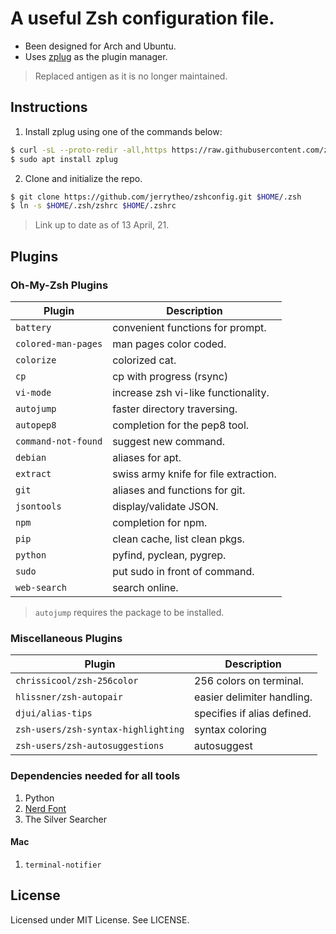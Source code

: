 # A useful Zsh configuration file.

- Been designed for Arch and Ubuntu.
- Uses [zplug](https://github.com/zplug/zplug) as the plugin manager.

> Replaced antigen as it is no longer maintained.

## Instructions
1. Install zplug using one of the commands below:
```zsh
$ curl -sL --proto-redir -all,https https://raw.githubusercontent.com/zplug/installer/master/installer.zsh | zsh
$ sudo apt install zplug
```
2. Clone and initialize the repo.
```zsh
$ git clone https://github.com/jerrytheo/zshconfig.git $HOME/.zsh
$ ln -s $HOME/.zsh/zshrc $HOME/.zshrc
```

> Link up to date as of 13 April, 21.

## Plugins

### Oh-My-Zsh Plugins

| Plugin                              | Description                           |
| ----------------------------------- | ------------------------------------- |
| `battery`                           | convenient functions for prompt.      |
| `colored-man-pages`                 | man pages color coded.                |
| `colorize`                          | colorized cat.                        |
| `cp`                                | cp with progress (rsync)              |
| `vi-mode`                           | increase zsh vi-like functionality.   |
| `autojump`                          | faster directory traversing.          |
| `autopep8`                          | completion for the pep8 tool.         |
| `command-not-found`                 | suggest new command.                  |
| `debian`                            | aliases for apt.                      |
| `extract`                           | swiss army knife for file extraction. |
| `git`                               | aliases and functions for git.        |
| `jsontools`                         | display/validate JSON.                |
| `npm`                               | completion for npm.                   |
| `pip`                               | clean cache, list clean pkgs.         |
| `python`                            | pyfind, pyclean, pygrep.              |
| `sudo`                              | put sudo in front of command.         |
| `web-search`                        | search online.                        |

> `autojump` requires the package to be installed.

### Miscellaneous Plugins

| Plugin                              | Description                           |
| ----------------------------------- | ------------------------------------- |
| `chrissicool/zsh-256color`          | 256 colors on terminal.               |
| `hlissner/zsh-autopair`             | easier delimiter handling.            |
| `djui/alias-tips`                   | specifies if alias defined.           |
| `zsh-users/zsh-syntax-highlighting` | syntax coloring                       |
| `zsh-users/zsh-autosuggestions`     | autosuggest                           |

### Dependencies needed for all tools
1. Python
2. [Nerd Font](https://www.nerdfonts.com/font-downloads)
3. The Silver Searcher

#### Mac
1. `terminal-notifier`

## License
Licensed under MIT License. See LICENSE.